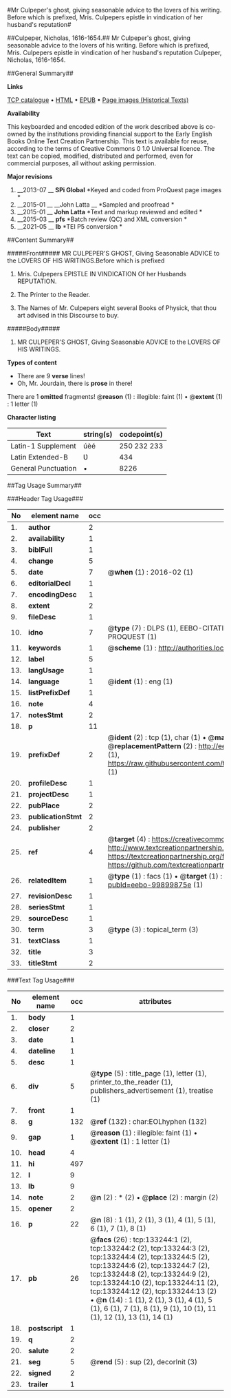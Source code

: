 #Mr Culpeper's ghost, giving seasonable advice to the lovers of his writing. Before which is prefixed, Mris. Culpepers epistle in vindication of her husband's reputation#

##Culpeper, Nicholas, 1616-1654.##
Mr Culpeper's ghost, giving seasonable advice to the lovers of his writing. Before which is prefixed, Mris. Culpepers epistle in vindication of her husband's reputation
Culpeper, Nicholas, 1616-1654.

##General Summary##

**Links**

[TCP catalogue](http://www.ota.ox.ac.uk/tcp/)  • 
[HTML](http://tei.it.ox.ac.uk/tcp/Texts-HTML/free/A81/A81149.html)  • 
[EPUB](http://tei.it.ox.ac.uk/tcp/Texts-EPUB/free/A81/A81149.epub) • 
[Page images (Historical Texts)](https://historicaltexts.jisc.ac.uk/eebo-99899875e)

**Availability**

This keyboarded and encoded edition of the work described above is co-owned by the
    institutions providing financial support to the Early English Books Online Text Creation
    Partnership. This text is available for reuse, according to the terms of  Creative Commons 0 1.0 Universal
    licence. The text can be copied, modified, distributed and performed, even for commercial
    purposes, all without asking permission.

**Major revisions**

1. __2013-07 __ __SPi Global__ *Keyed and coded from ProQuest page images *
1. __2015-01 __ __John Latta __ *Sampled and proofread *
1. __2015-01 __ __John Latta__ *Text and markup reviewed and edited *
1. __2015-03 __ __pfs__ *Batch review (QC) and XML conversion *
1. __2021-05 __ __lb__ *TEI P5 conversion *

##Content Summary##

#####Front#####
MR CULPEPER'S GHOST, Giving Seasonable ADVICE to the LOVERS OF HIS WRITINGS.Before which is prefixed
1. Mris. Culpepers EPISTLE IN VINDICATION Of her Husbands REPUTATION.

1. The Printer to the Reader.

1. The Names of Mr. Culpepers eight several Books of Physick, that thou art advised in this Discourse to buy.

#####Body#####

1. MR CULPEPER'S GHOST, Giving Seasonable ADVICE to the LOVERS OF HIS WRITINGS.

**Types of content**

  * There are 9 **verse** lines!
  * Oh, Mr. Jourdain, there is **prose** in there!

There are 1 **omitted** fragments! 
 @__reason__ (1) : illegible: faint (1)  •  @__extent__ (1) : 1 letter (1)

**Character listing**


|Text|string(s)|codepoint(s)|
|---|---|---|
|Latin-1 Supplement|úèé|250 232 233|
|Latin Extended-B|Ʋ|434|
|General Punctuation|•|8226|

##Tag Usage Summary##

###Header Tag Usage###

|No|element name|occ|attributes|
|---|---|---|---|
|1.|__author__|2||
|2.|__availability__|1||
|3.|__biblFull__|1||
|4.|__change__|5||
|5.|__date__|7| @__when__ (1) : 2016-02 (1)|
|6.|__editorialDecl__|1||
|7.|__encodingDesc__|1||
|8.|__extent__|2||
|9.|__fileDesc__|1||
|10.|__idno__|7| @__type__ (7) : DLPS (1), EEBO-CITATION (1), VID (1), EEBO-PROQUEST (1), STC (2), PROQUEST (1)|
|11.|__keywords__|1| @__scheme__ (1) : http://authorities.loc.gov/ (1)|
|12.|__label__|5||
|13.|__langUsage__|1||
|14.|__language__|1| @__ident__ (1) : eng (1)|
|15.|__listPrefixDef__|1||
|16.|__note__|4||
|17.|__notesStmt__|2||
|18.|__p__|11||
|19.|__prefixDef__|2| @__ident__ (2) : tcp (1), char (1)  •  @__matchPattern__ (2) : ([0-9\-]+):([0-9IVX]+) (1), (.+) (1)  •  @__replacementPattern__ (2) : http://eebo.chadwyck.com/downloadtiff?vid=$1&page=$2 (1), https://raw.githubusercontent.com/textcreationpartnership/Texts/master/tcpchars.xml#$1 (1)|
|20.|__profileDesc__|1||
|21.|__projectDesc__|1||
|22.|__pubPlace__|2||
|23.|__publicationStmt__|2||
|24.|__publisher__|2||
|25.|__ref__|4| @__target__ (4) : https://creativecommons.org/publicdomain/zero/1.0/ (1), http://www.textcreationpartnership.org/docs/. (1), https://textcreationpartnership.org/faq/#faq05 (1), https://github.com/textcreationpartnership (1)|
|26.|__relatedItem__|1| @__type__ (1) : facs (1)  •  @__target__ (1) : https://data.historicaltexts.jisc.ac.uk/view?pubId=eebo-99899875e (1)|
|27.|__revisionDesc__|1||
|28.|__seriesStmt__|1||
|29.|__sourceDesc__|1||
|30.|__term__|3| @__type__ (3) : topical_term (3)|
|31.|__textClass__|1||
|32.|__title__|3||
|33.|__titleStmt__|2||


###Text Tag Usage###

|No|element name|occ|attributes|
|---|---|---|---|
|1.|__body__|1||
|2.|__closer__|2||
|3.|__date__|1||
|4.|__dateline__|1||
|5.|__desc__|1||
|6.|__div__|5| @__type__ (5) : title_page (1), letter (1), printer_to_the_reader (1), publishers_advertisement (1), treatise (1)|
|7.|__front__|1||
|8.|__g__|132| @__ref__ (132) : char:EOLhyphen (132)|
|9.|__gap__|1| @__reason__ (1) : illegible: faint (1)  •  @__extent__ (1) : 1 letter (1)|
|10.|__head__|4||
|11.|__hi__|497||
|12.|__l__|9||
|13.|__lb__|9||
|14.|__note__|2| @__n__ (2) : * (2)  •  @__place__ (2) : margin (2)|
|15.|__opener__|2||
|16.|__p__|22| @__n__ (8) : 1 (1), 2 (1), 3 (1), 4 (1), 5 (1), 6 (1), 7 (1), 8 (1)|
|17.|__pb__|26| @__facs__ (26) : tcp:133244:1 (2), tcp:133244:2 (2), tcp:133244:3 (2), tcp:133244:4 (2), tcp:133244:5 (2), tcp:133244:6 (2), tcp:133244:7 (2), tcp:133244:8 (2), tcp:133244:9 (2), tcp:133244:10 (2), tcp:133244:11 (2), tcp:133244:12 (2), tcp:133244:13 (2)  •  @__n__ (14) : 1 (1), 2 (1), 3 (1), 4 (1), 5 (1), 6 (1), 7 (1), 8 (1), 9 (1), 10 (1), 11 (1), 12 (1), 13 (1), 14 (1)|
|18.|__postscript__|1||
|19.|__q__|2||
|20.|__salute__|2||
|21.|__seg__|5| @__rend__ (5) : sup (2), decorInit (3)|
|22.|__signed__|2||
|23.|__trailer__|1||
